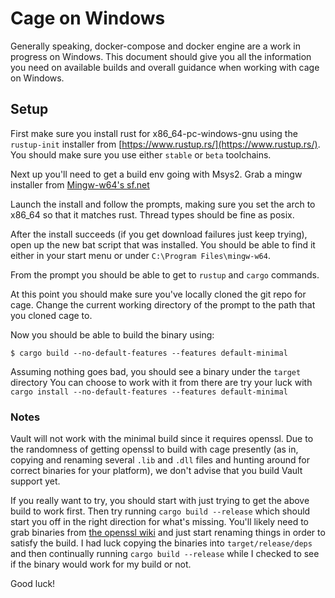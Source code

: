 # Cage on Windows

Generally speaking, docker-compose and docker engine are a work in progress on
Windows. This document should give you all the information you need on
available builds and overall guidance when working with cage
on Windows.

## Setup

First make sure you install rust for x86_64-pc-windows-gnu using the
`rustup-init` installer from [https://www.rustup.rs/](https://www.rustup.rs/).
You should make sure you use either `stable` or `beta` toolchains.

Next up you'll need to get a build env going with Msys2. Grab a mingw installer
from [Mingw-w64's sf.net](https://sourceforge.net/projects/mingw-w64/files/Toolchains%20targetting%20Win32/Personal%20Builds/mingw-builds/installer/)

Launch the install and follow the prompts, making sure you set the arch to
x86_64 so that it matches rust. Thread types should be fine as posix.

After the install succeeds (if you get download failures just keep trying),
open up the new bat script that was installed. You should be able to find it
either in your start menu or under `C:\Program Files\mingw-w64`.

From the prompt you should be able to get to `rustup` and `cargo` commands.

At this point you should make sure you've locally cloned the git repo for cage.
Change the current working directory of the prompt to the path that you cloned
cage to.

Now you should be able to build the binary using:
```
$ cargo build --no-default-features --features default-minimal
```

Assuming nothing goes bad, you should see a binary under the `target` directory
You can choose to work with it from there are try your luck with
`cargo install --no-default-features --features default-minimal`

### Notes

Vault will not work with the minimal build since it requires openssl.
Due to the randomness of getting openssl to build with cage presently
(as in, copying and renaming several `.lib` and `.dll` files and hunting around
for correct binaries for your platform), we don't advise that you build Vault
support yet.

If you really want to try, you should start with just trying to get the above
build to work first. Then try running `cargo build --release` which should
start you off in the right direction for what's missing. You'll likely need
to grab binaries from
[the openssl wiki](https://wiki.openssl.org/index.php/Binaries) and just start
renaming things in order to satisfy the build. I had luck copying the binaries
into `target/release/deps` and then continually running `cargo build --release`
while I checked to see if the binary would work for my build or not.

Good luck!